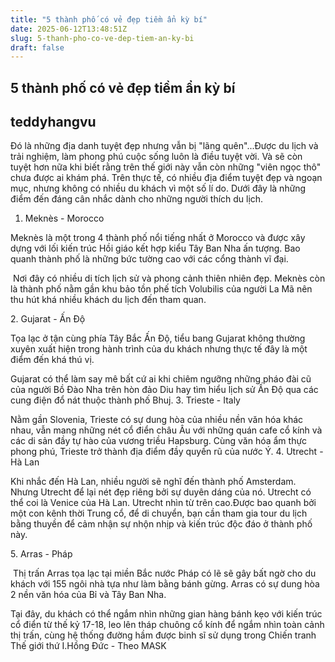 ```yaml
---
title: "5 thành phố có vẻ đẹp tiềm ẩn kỳ bí"
date: 2025-06-12T13:48:51Z
slug: 5-thanh-pho-co-ve-dep-tiem-an-ky-bi
draft: false
---
```


## 5 thành phố có vẻ đẹp tiềm ẩn kỳ bí

## teddyhangvu

Đó là những địa danh tuyệt đẹp nhưng vẫn bị "lãng quên"...​Được du lịch và trải nghiệm, làm phong phú cuộc sống luôn là điều tuyệt vời. Và sẽ còn tuyệt hơn nữa khi biết rằng trên thế giới này vẫn còn những "viên ngọc thô" chưa được ai khám phá.
Trên thực tế, có nhiều địa điểm tuyệt đẹp và ngoạn mục, nhưng không có nhiều du khách vì một số lí do. Dưới đây là những điểm đến đáng cân nhắc dành cho những người thích du lịch.
1. Meknès - Morocco

​​Meknès là một trong 4 thành phố nổi tiếng nhất ở Morocco và được xây dựng với lối kiến trúc Hồi giáo kết hợp kiểu Tây Ban Nha ấn tượng.
​Bao quanh thành phố là những bức tường cao với các cổng thành vĩ đại.

​ ​​Nơi đây có nhiều di tích lịch sử và phong cảnh thiên nhiên đẹp. Meknès còn là thành phố nằm gần khu bảo tồn phế tích Volubilis của người La Mã nên thu hút khá nhiều khách du lịch đến tham quan.

​2. Gujarat - Ấn Độ

Tọa lạc ở tận cùng phía Tây Bắc Ấn Độ, tiểu bang Gujarat không thường xuyên xuất hiện trong hành trình của du khách nhưng thực tế đây là một điểm đến khá thú vị.




​Gujarat có thể làm say mê bất cứ ai khi chiêm ngưỡng những pháo đài cũ của người Bồ Đào Nha trên hòn đảo Diu hay tìm hiểu lịch sử Ấn Độ qua các cung điện đổ nát thuộc thành phố Bhuj.
​3. Trieste - Italy

​Nằm gần Slovenia, Trieste có sự dung hòa của nhiều nền văn hóa khác nhau, vẫn mang những nét cổ điển châu Âu với những quán cafe cổ kính và các di sản đầy tự hào của vương triều Hapsburg. Cùng văn hóa ẩm thực phong phú, Trieste trở thành địa điểm đầy quyến rũ của nước Ý.
4. Utrecht - Hà Lan

Khi nhắc đến Hà Lan, nhiều người sẽ nghĩ đến thành phố Amsterdam. Nhưng Utrecht để lại nét đẹp riêng bởi sự duyên dáng của nó. Utrecht có thể coi là Venice của Hà Lan.
Utrecht nhìn từ trên cao.​Được bao quanh bởi một con kênh thời Trung cổ, để di chuyển, bạn cần tham gia tour du lịch bằng thuyền để cảm nhận sự nhộn nhịp và kiến trúc độc đáo ở thành phố này.

​5. Arras - Pháp

​
Thị trấn Arras tọa lạc tại miền Bắc nước Pháp có lẽ sẽ gây bất ngờ cho du khách với 155 ngôi nhà tựa như làm bằng bánh gừng. Arras có sự dung hòa 2 nền văn hóa của Bỉ và Tây Ban Nha.

​Tại đây, du khách có thể ngắm nhìn những gian hàng bánh kẹo với kiến trúc cổ điển từ thế kỷ 17-18, leo lên tháp chuông cổ kính để ngắm nhìn toàn cảnh thị trấn, cùng hệ thống đường hầm được binh sĩ sử dụng trong Chiến tranh Thế giới thứ I.​​Hồng Đức - Theo MASK​​
